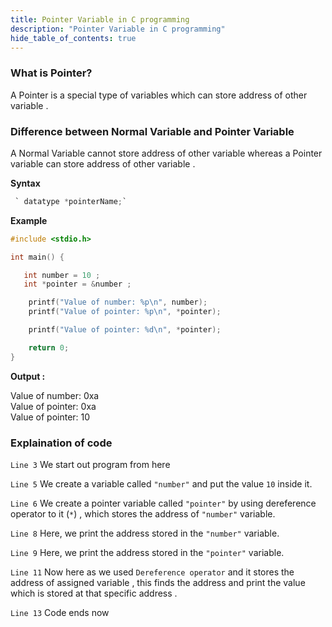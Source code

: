 ```yaml
---
title: Pointer Variable in C programming
description: "Pointer Variable in C programming"
hide_table_of_contents: true
---
```


### What is Pointer?

A Pointer is a special type of variables which can store address of other variable .

### Difference between Normal Variable and Pointer Variable

A Normal Variable cannot store address of other variable whereas a Pointer variable can store address of other variable .

**Syntax**

```c
 ` datatype *pointerName;`
```

**Example**

```c showLineNumbers="true"
#include <stdio.h>

int main() {

   int number = 10 ;
   int *pointer = &number ;

    printf("Value of number: %p\n", number);
    printf("Value of pointer: %p\n", *pointer);

    printf("Value of pointer: %d\n", *pointer);

    return 0;
}
```

**Output :**

Value of number: 0xa  
Value of pointer: 0xa  
Value of pointer: 10

### Explaination of code

`Line 3` We start out program from here

`Line 5` We create a variable called `"number"` and put the value `10` inside it.

`Line 6` We create a pointer variable called `"pointer"` by using dereference operator to it (`*`) , which stores the address of `"number"` variable.

`Line 8` Here, we print the address stored in the `"number"` variable.

`Line 9` Here, we print the address stored in the `"pointer"` variable.

`Line 11` Now here as we used `Dereference operator` and it stores the address of assigned variable , this finds the address and print the value which is stored at that specific address .

`Line 13` Code ends now
